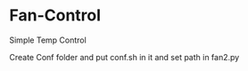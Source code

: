 # Fan-Control
Simple Temp Control

Create Conf folder and put conf.sh in it and set path in fan2.py
